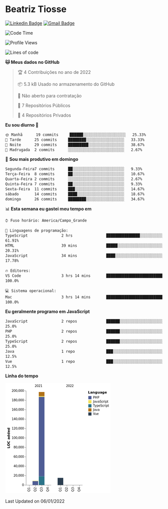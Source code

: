 # Beatriz **Tiosse**


[![Linkedin Badge](https://img.shields.io/badge/-Beatriz%20Tiosse-201B2D?style=flat-square&logo=Linkedin&logoColor=white&link=https://www.linkedin.com/in/beatriz-tiosse-terradas/)](https://www.linkedin.com/in/beatriz-tiosse-terradas/) 
[![Gmail Badge](https://img.shields.io/badge/-beatriz.terradas@gmail.com-201B2D?style=flat-square&logo=Gmail&logoColor=white&link=mailto:beatriz.terradas@gmail.com)](mailto:beatriz.terradas@gmail.com)


<!--START_SECTION:waka-->
![Code Time](http://img.shields.io/badge/Code%20Time-482%20hrs%2049%20mins-blue)

![Profile Views](http://img.shields.io/badge/Visualizac%C3%B5es%20do%20perfil-0-blue)

![Lines of code](https://img.shields.io/badge/Desde%20o%20Hello%20World%20eu%20escrevi-221%20Thousand%20linhas%20de%20c%C3%B3digo-blue)

**🐱 Meus dados no GitHub** 

> 🏆 4 Contribuições no ano de 2022
 > 
> 📦 5.3 kB Usado no armazenamento do GitHub 
 > 
> 🚫 Não aberto para contratação
 > 
> 📜 7 Repositórios Públicos 
 > 
> 🔑 4 Repositórios Privados  
 > 
**Eu sou diurno 🐤** 

```text
🌞 Manhã      19 commits     ██████░░░░░░░░░░░░░░░░░░░   25.33% 
🌆 Tarde      25 commits     ████████░░░░░░░░░░░░░░░░░   33.33% 
🌃 Noite      29 commits     █████████░░░░░░░░░░░░░░░░   38.67% 
🌙 Madrugada  2 commits      ░░░░░░░░░░░░░░░░░░░░░░░░░   2.67%

```
📅 **Sou mais produtivo em domingo** 

```text
Segunda-Feira7 commits      ██░░░░░░░░░░░░░░░░░░░░░░░   9.33% 
Terça-Feira  8 commits      ██░░░░░░░░░░░░░░░░░░░░░░░   10.67% 
Quarta-Feira 2 commits      ░░░░░░░░░░░░░░░░░░░░░░░░░   2.67% 
Quinta-Feira 7 commits      ██░░░░░░░░░░░░░░░░░░░░░░░   9.33% 
Sexta-Feira  11 commits     ███░░░░░░░░░░░░░░░░░░░░░░   14.67% 
sábado       14 commits     ████░░░░░░░░░░░░░░░░░░░░░   18.67% 
domingo      26 commits     ████████░░░░░░░░░░░░░░░░░   34.67%

```


📊 **Esta semana eu gastei meu tempo em** 

```text
⌚︎ Fuso horário: America/Campo_Grande

💬 Linguagens de programação: 
TypeScript               2 hrs               ███████████████░░░░░░░░░░   61.91% 
HTML                     39 mins             █████░░░░░░░░░░░░░░░░░░░░   20.31% 
JavaScript               34 mins             ████░░░░░░░░░░░░░░░░░░░░░   17.78%

🔥 Editores: 
VS Code                  3 hrs 14 mins       █████████████████████████   100.0%

💻 Sistema operacional: 
Mac                      3 hrs 14 mins       █████████████████████████   100.0%

```

**Eu geralmente programo em JavaScript** 

```text
JavaScript               2 repos             ██████░░░░░░░░░░░░░░░░░░░   25.0% 
PHP                      2 repos             ██████░░░░░░░░░░░░░░░░░░░   25.0% 
TypeScript               2 repos             ██████░░░░░░░░░░░░░░░░░░░   25.0% 
Java                     1 repo              ███░░░░░░░░░░░░░░░░░░░░░░   12.5% 
Vue                      1 repo              ███░░░░░░░░░░░░░░░░░░░░░░   12.5%

```


**Linha do tempo**

![Chart not found](https://raw.githubusercontent.com/beatriztiosse/beatriztiosse/master/charts/bar_graph.png) 


 Last Updated on 06/01/2022
<!--END_SECTION:waka-->
